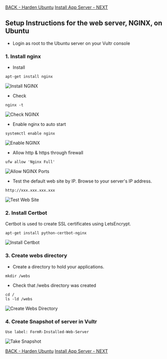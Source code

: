 <a class="page-back" href="Setup/fr0302_Setup-Hardening-Ubuntu.md"  >BACK - Harden Ubuntu</a>
<a class="page-next" href="Setup/fr0304_Setup-App-Server-Ubuntu.md" >Install App Server - NEXT</a>

## Setup Instructions for the web server, NGINX, on Ubuntu

 - Login as root to the Ubuntu server on your Vultr console

### 1. Install nginx
- Install
```
apt-get install nginx
```

![Install NGINX](./images/fr0303-01_Ubuntu-install-nginx.png "Install NGINX")

- Check
```
nginx -t
```

![Check NGINX](./images/fr0303-02_Ubuntu-check-nginx.png "Check NGINX")

- Enable nginx to auto start
```
systemctl enable nginx
```

![Enable NGINX](./images/fr0303-03_Ubuntu-enable-nginx.png "Enable NGINX")

- Allow http & https through firewall
```
ufw allow 'Nginx Full'
```

![Allow NGINX Ports](./images/fr0303-04_Ubuntu-allow-nginx-ports.png "Allow NGINX Ports")

- Test the default web site by IP. Browse to your server's IP address.
```
http://xxx.xxx.xxx.xxx
```

![Test Web Site](./images/fr0303-05_Ubuntu-test-web-site.png "Test Web Site")

### 2. Install Certbot

Certbot is used to create SSL certificates using LetsEncrypt.

```
apt-get install python-certbot-nginx
```

![Install Certbot](./images/fr0303-06_Ubuntu-install-certbot.png "Install Certbot")


### 3. Create webs directory

- Create a directory to hold your applications.
```
mkdir /webs
```

- Check that /webs directory was created
```
cd /
ls -ld /webs
```

![Create Webs Directory](./images/fr0303-07_Ubuntu-create-webs-directory.png "Create Webs Directory")

### 4. Create Snapshot of server in Vultr
```
Use label: FormR-Installed-Web-Server
```

![Take Snapshot](./images/fr0303-08_Ubuntu-take-snapshot.png "Take Snapshot")

<!--
### Next Step - Install Application Server: 
## [Install App Server](../Setup/fr0304_Setup-App-Server-Ubuntu.md)
-->

<a class="page-back" href="Setup/fr0302_Setup-Hardening-Ubuntu.md"  >BACK - Harden Ubuntu</a>
<a class="page-next" href="Setup/fr0304_Setup-App-Server-Ubuntu.md" >Install App Server - NEXT</a>

